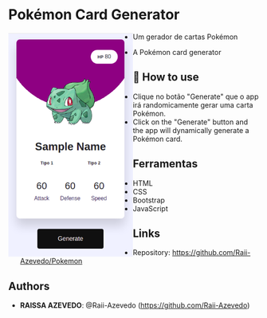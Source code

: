 # Pokémon Card Generator

<a href="url"><img src="https://github.com/Raii-Azevedo/Pokemon/blob/master/assets/images/pokemon.png" align="left" height="450" width="250" ></a>
 
 - Um gerador de cartas Pokémon
 
 - A Pokémon card generator


## 🚀 How to use
- Clique no botão "Generate" que o app irá randomicamente gerar uma carta Pokémon.
- Click on the "Generate" button and the app will dynamically generate a Pokémon card.

## Ferramentas
- HTML
- CSS
- Bootstrap
- JavaScript


## Links

  - Repository: https://github.com/Raii-Azevedo/Pokemon
 
 
 
 
## Authors
 
* **RAISSA AZEVEDO**: @Raii-Azevedo (https://github.com/Raii-Azevedo)
